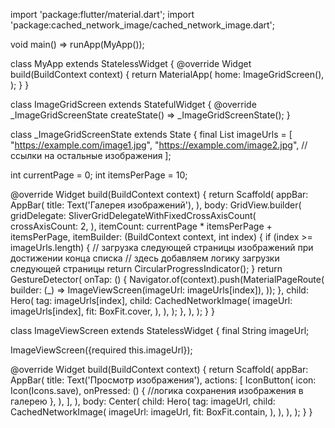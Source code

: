 import 'package:flutter/material.dart';
import 'package:cached_network_image/cached_network_image.dart';

void main() => runApp(MyApp());

class MyApp extends StatelessWidget {
  @override
  Widget build(BuildContext context) {
    return MaterialApp(
      home: ImageGridScreen(),
    );
  }
}

class ImageGridScreen extends StatefulWidget {
  @override
  _ImageGridScreenState createState() => _ImageGridScreenState();
}

class _ImageGridScreenState extends State<ImageGridScreen> {
  final List<String> imageUrls = [
    "https://example.com/image1.jpg",
    "https://example.com/image2.jpg",
    // ссылки на остальные изображения
  ];

  int currentPage = 0;
  int itemsPerPage = 10;

  @override
  Widget build(BuildContext context) {
    return Scaffold(
      appBar: AppBar(
        title: Text('Галерея изображений'),
      ),
      body: GridView.builder(
        gridDelegate: SliverGridDelegateWithFixedCrossAxisCount(
          crossAxisCount: 2,
        ),
        itemCount: currentPage * itemsPerPage + itemsPerPage,
        itemBuilder: (BuildContext context, int index) {
          if (index >= imageUrls.length) {
            // загрузка следующей страницы изображений при достижении конца списка
            // здесь добавляем логику загрузки следующей страницы
            return CircularProgressIndicator();
          }
          return GestureDetector(
            onTap: () {
              Navigator.of(context).push(MaterialPageRoute(
                builder: (_) => ImageViewScreen(imageUrl: imageUrls[index]),
              ));
            },
            child: Hero(
              tag: imageUrls[index],
              child: CachedNetworkImage(
                imageUrl: imageUrls[index],
                fit: BoxFit.cover,
              ),
            ),
          );
        },
      ),
    );
  }
}

class ImageViewScreen extends StatelessWidget {
  final String imageUrl;

  ImageViewScreen({required this.imageUrl});

  @override
  Widget build(BuildContext context) {
    return Scaffold(
      appBar: AppBar(
        title: Text('Просмотр изображения'),
        actions: [
          IconButton(
            icon: Icon(Icons.save),
            onPressed: () {
              //логика сохранения изображения в галерею
            },
          ),
        ],
      ),
      body: Center(
        child: Hero(
          tag: imageUrl,
          child: CachedNetworkImage(
            imageUrl: imageUrl,
            fit: BoxFit.contain,
          ),
        ),
      ),
    );
  }
}
